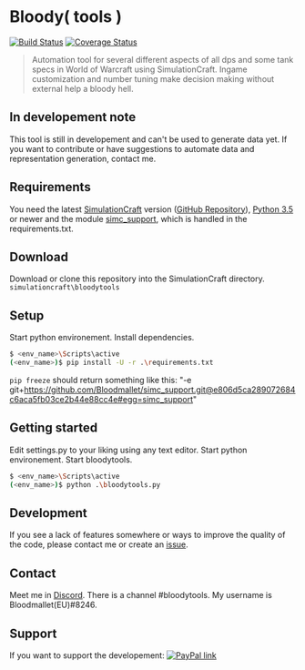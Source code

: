 Bloody( tools )
===========
[![Build Status](https://travis-ci.org/Bloodmallet/bloodytools.svg?branch=dev)](https://travis-ci.org/Bloodmallet/bloodytools) [![Coverage Status](https://coveralls.io/repos/github/Bloodmallet/bloodytools/badge.svg?branch=dev)](https://coveralls.io/github/Bloodmallet/bloodytools?branch=dev)

> Automation tool for several different aspects of all dps and some tank specs in World of Warcraft using SimulationCraft. Ingame customization and number tuning make decision making without external help a bloody hell.

## In developement note
This tool is still in developement and can't be used to generate data yet. If you want to contribute or have suggestions to automate data and representation generation, contact me.

## Requirements
You need the latest [SimulationCraft](http://downloads.simulationcraft.org/?C=M;O=D) version ([GitHub Repository](https://github.com/simulationcraft/simc)), [Python 3.5](https://www.python.org/downloads/) or newer and the module [simc_support](https://github.com/Bloodmallet/simc_support), which is handled in the requirements.txt.

## Download
Download or clone this repository into the SimulationCraft directory. `simulationcraft\bloodytools`

## Setup
Start python environement. Install dependencies.
```sh
$ <env_name>\Scripts\active
(<env_name>)$ pip install -U -r .\requirements.txt
```

`pip freeze` should return something like this: "-e git+https://github.com/Bloodmallet/simc_support.git@e806d5ca289072684c6aca5fb03ce2b44e88cc4e#egg=simc_support"

## Getting started
Edit settings.py to your liking using any text editor. Start python environement. Start bloodytools.
```sh
$ <env_name>\Scripts\active
(<env_name>)$ python .\bloodytools.py
```

## Development
If you see a lack of features somewhere or ways to improve the quality of the code, please contact me or create an [issue](https://github.com/Bloodmallet/bloodytools/issues).

## Contact
Meet me in [Discord](https://discord.gg/tFR2uvK). There is a channel #bloodytools. My username is Bloodmallet(EU)#8246.

## Support
If you want to support the developement: [![PayPal link](https://img.shields.io/badge/PayPal-donate-blue.svg)](https://www.paypal.me/bloodmallet)
